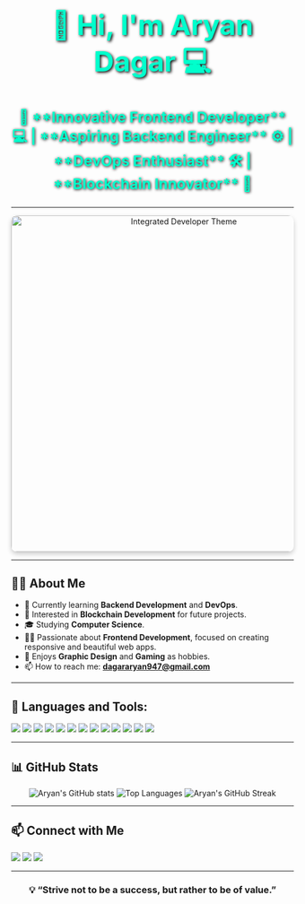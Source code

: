 <!-- Simple Name Text -->
<div align="center">
  <h1 style="font-size: 50px; font-weight: bold; color: #00FFCC; text-shadow: 2px 2px 5px #000;">
    👋 Hi, I'm Aryan Dagar 💻
  </h1>
</div>

<!-- Enhanced Description Line with Emojis -->
<p align="center" style="font-size: 26px; font-weight: bold; color: #00FFCC; text-shadow: 1px 1px 5px #000;">
  🌟 **Innovative Frontend Developer** 💻 | **Aspiring Backend Engineer** ⚙️ | **DevOps Enthusiast** 🛠️ | **Blockchain Innovator** 🔗
</p>

---

<!-- Developer-Themed Animated Image -->
<div align="center">
  <img src="https://github.com/user-attachments/assets/f34c1096-5bd1-447f-851b-83ddaebaf989" alt="Integrated Developer Theme" width="600px" style="border-radius: 10px; box-shadow: 0 4px 8px rgba(0, 0, 0, 0.2);" />
</div>

---

## 🙋‍♂️ About Me
- 🌱 Currently learning **Backend Development** and **DevOps**.
- 🔗 Interested in **Blockchain Development** for future projects.
- 🎓 Studying **Computer Science**.
- 👨‍💻 Passionate about **Frontend Development**, focused on creating responsive and beautiful web apps.
- 🎨 Enjoys **Graphic Design** and **Gaming** as hobbies.
- 📫 How to reach me: **dagararyan947@gmail.com**

---

## 🚀 Languages and Tools:
<p align="left">
  <img src="https://img.shields.io/badge/-JavaScript-F7DF1E?style=flat&logo=javascript&logoColor=white"/> 
  <img src="https://img.shields.io/badge/-HTML-E34F26?style=flat&logo=html5&logoColor=white"/>
  <img src="https://img.shields.io/badge/-CSS-1572B6?style=flat&logo=css3&logoColor=white"/>
  <img src="https://img.shields.io/badge/-React-61DAFB?style=flat&logo=react&logoColor=black"/>
  <img src="https://img.shields.io/badge/-Next.js-000000?style=flat&logo=next.js&logoColor=white"/>
  <img src="https://img.shields.io/badge/-Node.js-339933?style=flat&logo=nodedotjs&logoColor=white"/>
  <img src="https://img.shields.io/badge/-Docker-2496ED?style=flat&logo=docker&logoColor=white"/>
  <img src="https://img.shields.io/badge/-Kubernetes-326CE5?style=flat&logo=kubernetes&logoColor=white"/>
  <img src="https://img.shields.io/badge/-MongoDB-47A248?style=flat&logo=mongodb&logoColor=white"/>
  <img src="https://img.shields.io/badge/-PostgreSQL-336791?style=flat&logo=postgresql&logoColor=white"/>
  <img src="https://img.shields.io/badge/-Git-F05032?style=flat&logo=git&logoColor=white"/>
  <img src="https://img.shields.io/badge/-GitHub-181717?style=flat&logo=github&logoColor=white"/>
  <img src="https://img.shields.io/badge/-VSCode-007ACC?style=flat&logo=visual-studio-code&logoColor=white"/>
</p>

---

## 📊 GitHub Stats

<p align="center">
  <img src="https://github-readme-stats.vercel.app/api?username=aryan007-bot&show_icons=true&theme=tokyonight" alt="Aryan's GitHub stats" />
  <img src="https://github-readme-stats.vercel.app/api/top-langs/?username=aryan007-bot&layout=compact&theme=tokyonight" alt="Top Languages" />
  <img src="https://github-readme-streak-stats.herokuapp.com/?user=aryan007-bot&theme=tokyonight" alt="Aryan's GitHub Streak" />
</p>

---

## 📫 Connect with Me
<p align="left">
  <a href="mailto:dagararyan947@gmail.com"><img src="https://img.shields.io/badge/Email-D14836?style=flat&logo=gmail&logoColor=white"/></a>
  <a href="https://www.linkedin.com/in/aryan-dagar-5b7a761b1/"><img src="https://img.shields.io/badge/LinkedIn-0077B5?style=flat&logo=linkedin&logoColor=white"/></a>
  <a href="https://www.instagram.com/_aryan_dagar001?igsh=MWlmcjR2Y3pxYWNhaA=="><img src="https://img.shields.io/badge/Instagram-E4405F?style=flat&logo=instagram&logoColor=white"/></a>
</p>

---

<div align="center">
  <h3>💡 “Strive not to be a success, but rather to be of value.”</h3>
</div>
